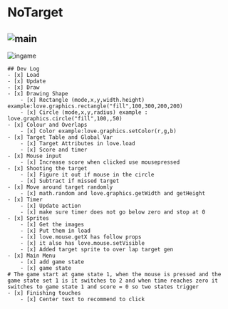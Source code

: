 # NoTarget

![main](https://user-images.githubusercontent.com/26713317/132116462-694ed389-0a6f-4f5c-b8ca-d0939eed8333.png)
---
![ingame](https://user-images.githubusercontent.com/26713317/132116477-c1a15420-c884-489c-9a2a-571df719272d.png)

    ## Dev Log
    - [x] Load
    - [x] Update
    - [x] Draw
    - [x] Drawing Shape
        - [x] Rectangle (mode,x,y,width.height) example:love.graphics.rectangle("fill",100,300,200,200)
        - [x] Circle (mode,x,y,radius) example : love.graphics.circle("fill",100,,50)
    - [x] Colour and Overlaps
        - [x] Color example:love.graphics.setColor(r,g,b)
    - [x] Target Table and Global Var
        - [x] Target Attributes in love.load
        - [x] Score and timer
    - [x] Mouse input
        - [x] Increase score when clicked use mousepressed
    - [x] Shooting the target
        - [x] Figure it out if mouse in the circle
        - [x] Subtract if missed target
    - [x] Move around target randomly 
        - [x] math.random and love.graphics.getWidth and getHeight
    - [x] Timer
        - [x] Update action
        - [x] make sure timer does not go below zero and stop at 0
    - [x] Sprites
        - [x] Get the images
        - [x] Put them in load
        - [x] love.mouse.getX has follow props
        - [x] it also has love.mouse.setVisible
        - [x] Added target sprite to over lap target gen
    - [x] Main Menu
        - [x] add game state
        - [x] game state
    # The game start at game state 1, when the mouse is pressed and the game state set 1 is it switches to 2 and when time reaches zero it switches to game state 1 and score = 0 so two states trigger
    - [x] Finishing touches
        - [x] Center text to recommend to click
